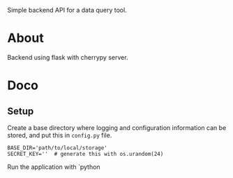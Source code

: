 Simple backend API for a data query tool.

# About #
Backend using flask with cherrypy server.

# Doco #
## Setup ##
Create a base directory where logging and configuration information can be stored, and put this in `config.py` file.


    BASE_DIR='path/to/local/storage'
    SECRET_KEY=''  # generate this with os.urandom(24)

Run the application with `python
